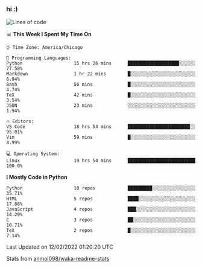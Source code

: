 ### hi :)

<!--START_SECTION:waka-->
![Lines of code](https://img.shields.io/badge/From%20Hello%20World%20I%27ve%20Written-482%20Thousand%20lines%20of%20code-blue)

📊 **This Week I Spent My Time On** 

```text
⌚︎ Time Zone: America/Chicago

💬 Programming Languages: 
Python                   15 hrs 26 mins      ███████████████████░░░░░░   77.58% 
Markdown                 1 hr 22 mins        █░░░░░░░░░░░░░░░░░░░░░░░░   6.94% 
Bash                     56 mins             █░░░░░░░░░░░░░░░░░░░░░░░░   4.74% 
TeX                      42 mins             █░░░░░░░░░░░░░░░░░░░░░░░░   3.54% 
JSON                     23 mins             ░░░░░░░░░░░░░░░░░░░░░░░░░   1.94%

🔥 Editors: 
VS Code                  18 hrs 54 mins      ███████████████████████░░   95.01% 
Vim                      59 mins             █░░░░░░░░░░░░░░░░░░░░░░░░   4.99%

💻 Operating System: 
Linux                    19 hrs 54 mins      █████████████████████████   100.0%

```

**I Mostly Code in Python** 

```text
Python                   10 repos            █████████░░░░░░░░░░░░░░░░   35.71% 
HTML                     5 repos             ████░░░░░░░░░░░░░░░░░░░░░   17.86% 
JavaScript               4 repos             ███░░░░░░░░░░░░░░░░░░░░░░   14.29% 
C                        3 repos             ██░░░░░░░░░░░░░░░░░░░░░░░   10.71% 
TeX                      2 repos             █░░░░░░░░░░░░░░░░░░░░░░░░   7.14%

```



 Last Updated on 12/02/2022 01:20:20 UTC
<!--END_SECTION:waka-->

Stats from [anmol098/waka-readme-stats](https://github.com/anmol098/waka-readme-stats)